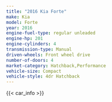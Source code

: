 ```yaml
---
title: "2016 Kia Forte"
make: Kia
model: Forte
year: 2016
engine-fuel-type: regular unleaded
engine-hp: 201
engine-cylinders: 4
transmission-type: Manual
driven-wheels: Front wheel drive
number-of-doors: 4
market-category: Hatchback,Performance
vehicle-size: Compact
vehicle-style: 4dr Hatchback
---
```


{{< car_info >}}
